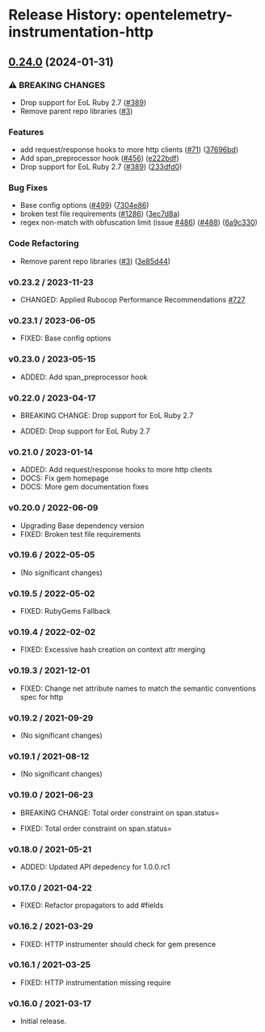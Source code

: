 # Release History: opentelemetry-instrumentation-http

## [0.24.0](https://github.com/Shopify/opentelemetry-ruby-contrib/compare/opentelemetry-instrumentation-http-v0.23.2...opentelemetry-instrumentation-http/v0.24.0) (2024-01-31)


### ⚠ BREAKING CHANGES

* Drop support for EoL Ruby 2.7 ([#389](https://github.com/Shopify/opentelemetry-ruby-contrib/issues/389))
* Remove parent repo libraries ([#3](https://github.com/Shopify/opentelemetry-ruby-contrib/issues/3))

### Features

* add request/response hooks to more http clients ([#71](https://github.com/Shopify/opentelemetry-ruby-contrib/issues/71)) ([37696bd](https://github.com/Shopify/opentelemetry-ruby-contrib/commit/37696bd2c5c8c58c072937e69834b562bf2c42a5))
* Add span_preprocessor hook ([#456](https://github.com/Shopify/opentelemetry-ruby-contrib/issues/456)) ([e222bdf](https://github.com/Shopify/opentelemetry-ruby-contrib/commit/e222bdfe1607f3459c0ddc203f2be651b473c03d))
* Drop support for EoL Ruby 2.7 ([#389](https://github.com/Shopify/opentelemetry-ruby-contrib/issues/389)) ([233dfd0](https://github.com/Shopify/opentelemetry-ruby-contrib/commit/233dfd0dae81346e9687090f9d8dfb85215e0ba7))


### Bug Fixes

* Base config options ([#499](https://github.com/Shopify/opentelemetry-ruby-contrib/issues/499)) ([7304e86](https://github.com/Shopify/opentelemetry-ruby-contrib/commit/7304e86e9a3beba5c20f790b256bbb54469411ca))
* broken test file requirements ([#1286](https://github.com/Shopify/opentelemetry-ruby-contrib/issues/1286)) ([3ec7d8a](https://github.com/Shopify/opentelemetry-ruby-contrib/commit/3ec7d8a456dbd3c9bbad7b397a3da8b8a311d8e3))
* regex non-match with obfuscation limit (issue [#486](https://github.com/Shopify/opentelemetry-ruby-contrib/issues/486)) ([#488](https://github.com/Shopify/opentelemetry-ruby-contrib/issues/488)) ([6a9c330](https://github.com/Shopify/opentelemetry-ruby-contrib/commit/6a9c33088c6c9f39b2bc30247a3ed825553c07d4))


### Code Refactoring

* Remove parent repo libraries ([#3](https://github.com/Shopify/opentelemetry-ruby-contrib/issues/3)) ([3e85d44](https://github.com/Shopify/opentelemetry-ruby-contrib/commit/3e85d4436d338f326816c639cd2087751c63feb1))

### v0.23.2 / 2023-11-23

* CHANGED: Applied Rubocop Performance Recommendations [#727](https://github.com/open-telemetry/opentelemetry-ruby-contrib/pull/727)

### v0.23.1 / 2023-06-05

* FIXED: Base config options 

### v0.23.0 / 2023-05-15

* ADDED: Add span_preprocessor hook 

### v0.22.0 / 2023-04-17

* BREAKING CHANGE: Drop support for EoL Ruby 2.7 

* ADDED: Drop support for EoL Ruby 2.7 

### v0.21.0 / 2023-01-14

* ADDED: Add request/response hooks to more http clients 
* DOCS: Fix gem homepage 
* DOCS: More gem documentation fixes 

### v0.20.0 / 2022-06-09

* Upgrading Base dependency version
* FIXED: Broken test file requirements 

### v0.19.6 / 2022-05-05

* (No significant changes)

### v0.19.5 / 2022-05-02

* FIXED: RubyGems Fallback 

### v0.19.4 / 2022-02-02

* FIXED: Excessive hash creation on context attr merging 

### v0.19.3 / 2021-12-01

* FIXED: Change net attribute names to match the semantic conventions spec for http 

### v0.19.2 / 2021-09-29

* (No significant changes)

### v0.19.1 / 2021-08-12

* (No significant changes)

### v0.19.0 / 2021-06-23

* BREAKING CHANGE: Total order constraint on span.status= 

* FIXED: Total order constraint on span.status= 

### v0.18.0 / 2021-05-21

* ADDED: Updated API depedency for 1.0.0.rc1

### v0.17.0 / 2021-04-22

* FIXED: Refactor propagators to add #fields

### v0.16.2 / 2021-03-29

* FIXED: HTTP instrumenter should check for gem presence

### v0.16.1 / 2021-03-25

* FIXED: HTTP instrumentation missing require

### v0.16.0 / 2021-03-17

* Initial release.
